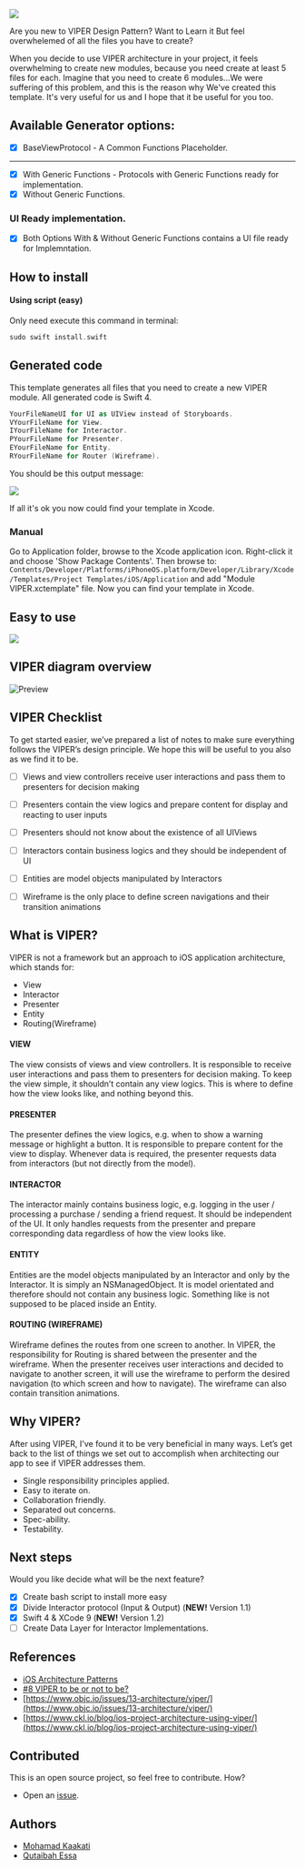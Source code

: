 ![](assets/header.jpg)

Are you new to VIPER Design Pattern? Want to Learn it But feel overwhelemed of all the files you have to create?

When you decide to use VIPER architecture in your project, it feels overwhelming to create new modules, because you need create at least 5 files for each. Imagine that you need to create 6 modules...We were suffering of this problem, and this is the reason why We've created this template. It's very useful for us and I hope that it be useful for you too.

## Available Generator options:
* [x] BaseViewProtocol - A Common Functions Placeholder.
----
* [x] With Generic Functions - Protocols with Generic Functions ready for implementation.
* [x] Without Generic Functions.

### UI Ready implementation.
* [x] Both Options With & Without Generic Functions contains a UI file ready for Implemntation.

## How to install

#### Using script (easy)
Only need execute this command in terminal:
```swift
sudo swift install.swift
```

## Generated code
This template generates all files that you need to create a new VIPER module. All generated code is Swift 4.

```swift
YourFileNameUI for UI as UIView instead of Storyboards.
VYourFileName for View.
IYourFileName for Interactor.
PYourFileName for Presenter.
EYourFileName for Entity.
RYourFileName for Router (Wireframe).
```

You should be this output message:

![](assets/terminal.png)

If all it's ok you now could find your template in Xcode.

### Manual
Go to Application folder, browse to the Xcode application icon. Right-click it and choose 'Show Package Contents'. Then browse to:
`Contents/Developer/Platforms/iPhoneOS.platform/Developer/Library/Xcode/Templates/Project Templates/iOS/Application` and add "Module VIPER.xctemplate" file. Now you can find your template in Xcode.



## Easy to use
![](/assets/wizard.png)



## VIPER diagram overview
![Preview](/assets/viper_diagram.png)



## VIPER Checklist
To get started easier, we’ve prepared a list of notes to make sure everything follows the VIPER’s design principle. We hope this will be useful to you also as we find it to be.

* [ ] Views and view controllers receive user interactions and pass them to presenters for decision making
* [ ] Presenters contain the view logics and prepare content for display and reacting to user inputs
* [ ] Presenters should not know about the existence of all UIViews
* [ ] Interactors contain business logics and they should be independent of UI
* [ ] Entities are  model objects manipulated by Interactors
* [ ] Wireframe is the only place to define screen navigations and their transition animations



## What is VIPER?
VIPER is not a framework  but an approach to iOS application architecture, which stands for:

- View
- Interactor
- Presenter
- Entity
- Routing(Wireframe)

#### VIEW
The view consists of views and view controllers. It is responsible to receive user interactions and pass them to presenters for decision making. To keep the view simple, it shouldn’t contain any view logics. This is where to define how the view looks like, and nothing beyond this.

#### PRESENTER
The presenter defines the view logics, e.g. when to show a warning message or highlight a button. It is responsible to prepare content for the view to display. Whenever data is required, the presenter requests data from interactors (but not directly from the model).

#### INTERACTOR
The interactor mainly contains business logic, e.g. logging in the user /  processing a purchase / sending a friend request. It should be independent of the UI. It only handles requests from the presenter and prepare corresponding data regardless of how the view looks like.

#### ENTITY
Entities are the model objects manipulated by an Interactor and only by the Interactor. It is simply an NSManagedObject. It is model orientated and therefore should not contain any business logic.
Something like  is not supposed to be placed inside an Entity.

#### ROUTING (WIREFRAME)
Wireframe defines the routes from one screen to another. In VIPER, the responsibility for Routing is shared between the presenter and the wireframe.
When the presenter receives user interactions and decided to navigate to another screen, it will use the wireframe to perform the desired navigation (to which screen and how to navigate). The wireframe can also contain transition animations.

## Why VIPER?
After using VIPER, I've found it to be very beneficial in many ways. Let’s get back to the list of things we set out to accomplish when architecting our app to see if VIPER addresses them.

- Single responsibility principles applied.
- Easy to iterate on.
- Collaboration friendly.
- Separated out concerns.
- Spec-ability.
- Testability. 

## Next steps

Would you like decide what will be the next feature?

* [x] Create bash script to install more easy
* [x] Divide Interactor protocol (Input & Output) (**NEW!** Version 1.1)
* [x] Swift 4 & XCode 9 (**NEW!** Version 1.2)
* [ ] Create Data Layer for Interactor Implementations.

## References
- [iOS Architecture Patterns](https://medium.com/ios-os-x-development/ios-architecture-patterns-ecba4c38de52#.ba7q8dcih)
- [#8 VIPER to be or not to be?](https://swifting.io/blog/2016/03/07/8-viper-to-be-or-not-to-be/)
- [https://www.objc.io/issues/13-architecture/viper/](https://www.objc.io/issues/13-architecture/viper/)
- [https://www.ckl.io/blog/ios-project-architecture-using-viper/](https://www.ckl.io/blog/ios-project-architecture-using-viper/)

## Contributed
This is an open source project, so feel free to contribute. How?
- Open an [issue](https://github.com/Kaakti/VIPER-Module-Generator/issues/new).

## Authors

* [Mohamad Kaakati](https://www.twitter.com/kaakati)
* [Qutaibah Essa](https://www.twitter.com/qutaibah)
